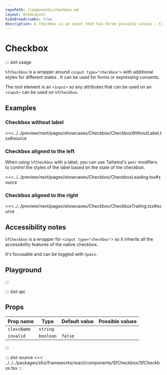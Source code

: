 ```yaml
---
repoPath: /components/checkbox.md
layout: AtomLayout
hideBreadcrumbs: true
description: A checkbox is an input that has three possible values - true, false, or indeterminate. When an indeterminate value is not used, these are effectively boolean checkboxes.
---
```

# Checkbox

::: slot usage

`SfCheckbox` is a wrapper around `<input type="checkbox">` with additional styles for different states . It can be used for forms or expressing consents. 

The root element is an `<input>` so any attributes that can be used on an `<input>` can be used on `SfCheckbox`.

## Examples

### Checkbox without label


<Showcase showcase-name="Checkbox/CheckboxWithoutLabel">

<<<../../preview/next/pages/showcases/Checkbox/CheckboxWithoutLabel.tsx#source
</Showcase>

### Checkbox aligned to the left

When using `SfCheckbox` with a label, you can use Tailwind's `peer` modifiers to control the styles of the label based on the state of the checkbox.

<Showcase showcase-name="Checkbox/CheckboxLeading">

<<<../../preview/next/pages/showcases/Checkbox/CheckboxLeading.tsx#source
</Showcase>

### Checkbox aligned to the right

<Showcase showcase-name="Checkbox/CheckboxTrailing">

<<<../../preview/next/pages/showcases/Checkbox/CheckboxTrailing.tsx#source
</Showcase>

## Accessibility notes

`SfCheckbox` is a wrapper for `<input type="checkbox">` so it inherits all the accessibility features of the native checkbox.

It's focusable and can be toggled with `Space`.

## Playground

<Generate style="height: 450px" />

:::

::: slot api

## Props

| Prop name    | Type                     | Default value | Possible values                        |
| ------------ | ------------------------ | ------------- | -------------------------------------- |
| `className`    | `string`                   |               |                                        |
| `invalid`      | `boolean`                  | `false`         |                                        |


:::

::: slot source
<SourceCode>
<<< ../../../packages/sfui/frameworks/react/components/SfCheckbox/SfCheckbox.tsx
</SourceCode>
:::
